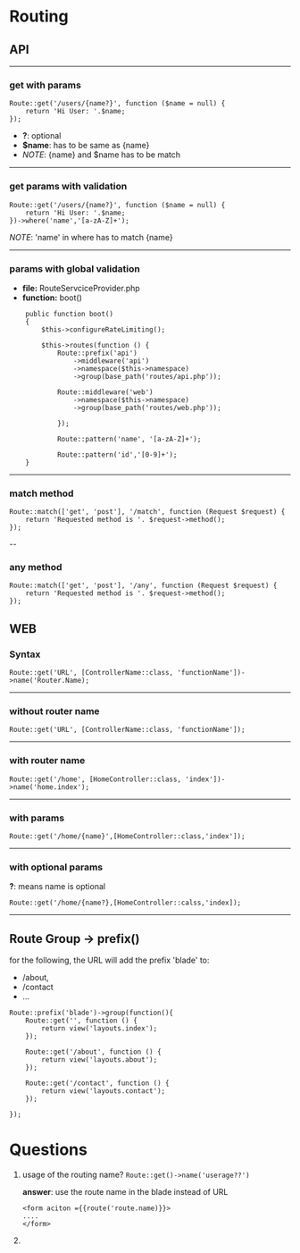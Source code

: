 # Routing
## API
---
### get with params
```
Route::get('/users/{name?}', function ($name = null) {
    return 'Hi User: '.$name;
});
```
- **?**: optional
- **$name**: has to be same as {name}
- *NOTE*: {name} and $name has to be match
---

### get params with validation
```
Route::get('/users/{name?}', function ($name = null) {
    return 'Hi User: '.$name;
})->where('name','[a-zA-Z]+');
```
*NOTE*: 'name' in where has to match {name}

---

### params with global validation
* **file:** RouteServciceProvider.php
* **function:** boot()
```
    public function boot()
    {
        $this->configureRateLimiting();

        $this->routes(function () {
            Route::prefix('api')
                ->middleware('api')
                ->namespace($this->namespace)
                ->group(base_path('routes/api.php'));

            Route::middleware('web')
                ->namespace($this->namespace)
                ->group(base_path('routes/web.php'));

            });

            Route::pattern('name', '[a-zA-Z]+');
            
            Route::pattern('id','[0-9]+');
    }
```
---

### match method

```
Route::match(['get', 'post'], '/match', function (Request $request) {
    return 'Requested method is '. $request->method();
});
```
--

### any method
```
Route::match(['get', 'post'], '/any', function (Request $request) {
    return 'Requested method is '. $request->method();
});
```


## WEB

### Syntax
```
Route::get('URL', [ControllerName::class, 'functionName'])->name('Router.Name);
```
---
### without router name
```
Route::get('URL', [ControllerName::class, 'functionName']);
```
---
### with router name
```
Route::get('/home', [HomeController::class, 'index'])->name('home.index');
```
---

### with params
```
Route::get('/home/{name}',[HomeController::class,'index']);
```
---

### with optional params
**?**: means name is optional
```
Route::get('/home/{name?},[HomeController::calss,'index]);
```

---


## Route Group -> prefix()

for the following, the URL will add the prefix 'blade' to:
* /about, 
* /contact
* ...
  

```
Route::prefix('blade')->group(function(){
    Route::get('', function () {
        return view('layouts.index');
    });
    
    Route::get('/about', function () {
        return view('layouts.about');
    });
    
    Route::get('/contact', function () {
        return view('layouts.contact');
    });

});
```




# Questions
1. usage of the routing name?  ```Route::get()->name('userage??')```
   
   **answer**: use the route name in the blade instead of URL
   ```
   <form aciton ={{route('route.name)}}>
   ....
   </form>
   ```
2. 




